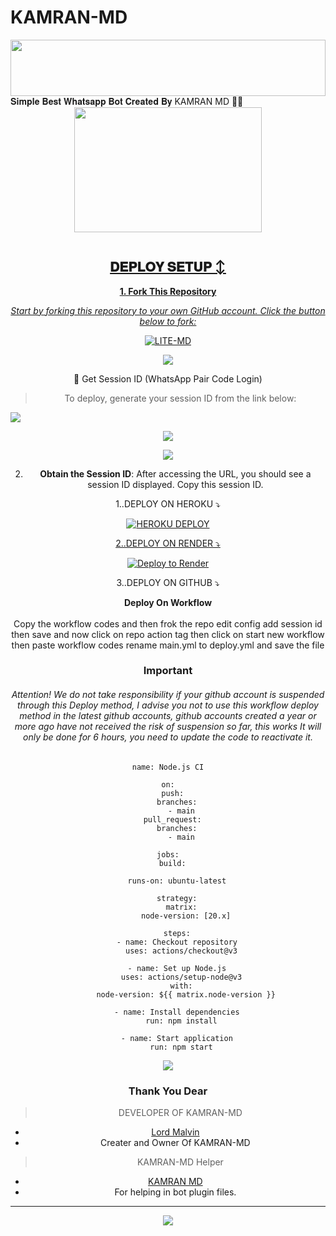 # KAMRAN-MD

<img src="https://files.catbox.moe/jmhpsm.jpg" height="90" width="100%">
𝐒𝐢𝐦𝐩𝐥𝐞 𝐁𝐞𝐬𝐭 𝐖𝐡𝐚𝐭𝐬𝐚𝐩𝐩 𝐁𝐨𝐭 𝐂𝐫𝐞𝐚𝐭𝐞𝐝 𝐁𝐲 KAMRAN MD 🌝💚
<div class = "repo" align = "center">
 
<a href = "#">
<img src = "https://files.catbox.moe/jmhpsm.jpg"  width="300" height="200">
</img>
 <p align="center">
  <a href="#"><img src="http://readme-typing-svg.herokuapp.com?color=ff00ab&center=true&vCenter=true&multiline=false&lines=KAMRAN-MD+MD+WHATSAPP+BOT+MD" alt="">
   
## 𝐃𝐄𝐏𝐋𝐎𝐘 𝐒𝐄𝐓𝐔𝐏 ↕️

**1. Fork This Repository**

*_Start by forking this repository to your own GitHub account. Click the button below to fork:_*

  <a href="https://github.com/DrKamran3090/KAMRAN-MD/fork"><img title="LITE-MD" src="https://img.shields.io/badge/FORK-KAMRAN-MDh?color=darkblue&style=for-the-badge&logo=stackshare"></a>

<a><img src='https://files.catbox.moe/w3z89z'/>

🔑 Get Session ID (WhatsApp Pair Code Login)

> To deploy, generate your session ID from the link below:
<p align="left">
  <a href="https://kamran-session-jorq.onrender.com/?">
    <img src="https://img.shields.io/badge/%F0%9F%9A%80%20GET%20PAIR%20CODE%20WEB-ffcc00?style=for-the-badge"/>
  </a>
</p>
<a><img src='https://files.catbox.moe/jmhpsm.jpg'/>


<a><img src='https://files.catbox.moe/jmhpsm.jpg'/>

2. **Obtain the Session ID**: After accessing the URL, you should see a session ID displayed. Copy this session ID.


   
  1..DEPLOY ON HEROKU ⤵️
  
<a href='https://dashboard.heroku.com/new?template=https://github.com/DrKamran3090/KAMRAN-MD' target="_blank"><img alt='HEROKU DEPLOY' src='https://img.shields.io/badge/-HEROKU DEPLOY-black?style=for-the-badge&logo=heroku&logoColor=white'/>
 <br>
   
  2..DEPLOY ON RENDER ⤵️

[![Deploy to Render](https://render.com/images/deploy-to-render-button.svg)](https://render.com/deploy?repo=https://github.com/DrKamran3090/KAMRAN-MD.git)


   3..DEPLOY ON GITHUB ⤵️


</details>

<b><strong><summary align="center" style="color: Yello;">Deploy On Workflow</summary></strong></b>
<p style="text-align: center; font-size: 1.2em;">
 
<h8>Copy the workflow codes and then frok the repo edit config add session id then save and now click on repo action tag then click on start new workflow then paste workflow codes rename main.yml to deploy.yml and save the file</h8>
<h3 align-"center"> Important</h3>
<h6 align-"center">Attention! We do not take responsibility if your github account is suspended through this Deploy method, I advise you not to use this workflow deploy method in the latest github accounts, github accounts created a year or more ago have not received the risk of suspension so far, this works It will only be done for 6 hours, you need to update the code to reactivate it.</h6>

```
name: Node.js CI

on:
  push:
    branches:
      - main
  pull_request:
    branches:
      - main

jobs:
  build:

    runs-on: ubuntu-latest

    strategy:
      matrix:
        node-version: [20.x]

    steps:
    - name: Checkout repository
      uses: actions/checkout@v3

    - name: Set up Node.js
      uses: actions/setup-node@v3
      with:
        node-version: ${{ matrix.node-version }}

    - name: Install dependencies
      run: npm install

    - name: Start application
      run: npm start
```
<a><img src='https://files.catbox.moe/w3z89z'/>

### Thank You Dear

> DEVELOPER OF KAMRAN-MD
- [Lord Malvin ](https://github.com/DrKamran3090)
- Creater and Owner Of KAMRAN-MD

> KAMRAN-MD Helper
- [KAMRAN MD](https://github.com/DrKamran3090)
- For helping in bot plugin files.
---
<a><img src='https://files.catbox.moe/w3z89z'/>
